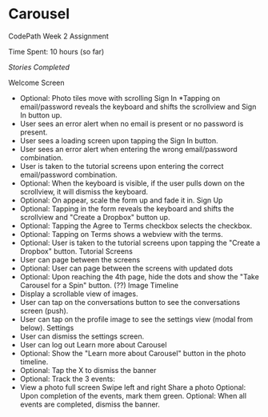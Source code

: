 # Carousel
CodePath Week 2 Assignment

Time Spent: 10 hours (so far)

*Stories Completed*

Welcome Screen
* Optional: Photo tiles move with scrolling
Sign In
*Tapping on email/password reveals the keyboard and shifts the scrollview and Sign In button up.
* User sees an error alert when no email is present or no password is present.
* User sees a loading screen upon tapping the Sign In button.
* User sees an error alert when entering the wrong email/password combination.
* User is taken to the tutorial screens upon entering the correct email/password combination.
* Optional: When the keyboard is visible, if the user pulls down on the scrollview, it will dismiss the keyboard.
* Optional: On appear, scale the form up and fade it in.
Sign Up
* Optional: Tapping in the form reveals the keyboard and shifts the scrollview and "Create a Dropbox" button up.
* Optional: Tapping the Agree to Terms checkbox selects the checkbox.
* Optional: Tapping on Terms shows a webview with the terms.
* Optional: User is taken to the tutorial screens upon tapping the "Create a Dropbox" button.
Tutorial Screens
* User can page between the screens
* Optional: User can page between the screens with updated dots 
* Optional: Upon reaching the 4th page, hide the dots and show the "Take Carousel for a Spin" button. (??)
Image Timeline
* Display a scrollable view of images.
* User can tap on the conversations button to see the conversations screen (push).
* User can tap on the profile image to see the settings view (modal from below).
Settings
* User can dismiss the settings screen.
* User can log out
Learn more about Carousel
* Optional: Show the "Learn more about Carousel" button in the photo timeline.
* Optional: Tap the X to dismiss the banner
* Optional: Track the 3 events:
* View a photo full screen
Swipe left and right
Share a photo
Optional: Upon completion of the events, mark them green.
Optional: When all events are completed, dismiss the banner.
